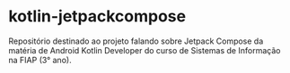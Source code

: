 # kotlin-jetpackcompose
Repositório destinado ao projeto falando sobre Jetpack Compose da matéria de Android Kotlin Developer do curso de Sistemas de Informação na FIAP (3° ano).
